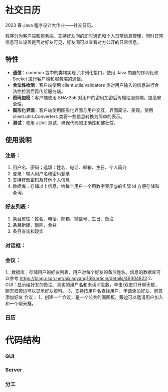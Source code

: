 # 社交日历

2023 春 Java 程序设计大作业——社交日历。

程序分为客户端和服务端，支持好友间的即时通讯和个人日常信息管理，同时日常信息可以设置是否对好友可见，好友间可以查看对方公开的日常信息。

## 特性

- **通信**：common 包中的类均实现了序列化接口，使用 Java 内置的序列化和 Socket 进行客户端和服务端的通信。
- **合法性检测**：客户端使用 client.utils.Validators 类对用户输入的信息进行合法性检测后再传给服务端。
- **密码加密**：客户端使用 SHA-256 对用户的密码加密后传输给服务端，提高安全性。
- **图形化界面**：客户端使用图形化界面与用户交互，界面简洁、美观。使用 client.utils.Converters 类将一些信息转换为简单的表示。
- **测试**：使用 JUnit 测试，确保代码的正确性和健壮性。

## 使用说明

### 注册：

1. 用户名、密码；选填：姓名、电话、邮箱、生日、个人简介
2. 登录：输入用户名和密码登录
3. 支持修改密码及其他个人信息
4. 数据库：存储以上信息，给每个用户一个用数字表示@的实际 id 方便存储和查询。

### 好友列表：
1. 条目属性：姓名、电话、邮箱、微信号、生日、备注
2. 条目新建、删除、合并
3. 条目查询和现实

### 对话框：


### 会议：
1、数据库：存储用户的好友列表、用户对每个好友的备注姓名。信息的数据库可以参考
https://blog.csdn.net/aixiaoyang168/article/details/49304823
2、GUI：显示给好友的备注、真实的用户名和未读消息数，单击/双击打开聊天框，聊天框旁边可以显示好友资料。
3、支持按用户名查找用户、申请添加好友、同意添加好友
会议：
1、创建一个会议，是一个公共的画图板，旁边可以邀请用户加入和一个聊天框。

### 日历



# 代码结构

### GUI 
### Server


### 分工